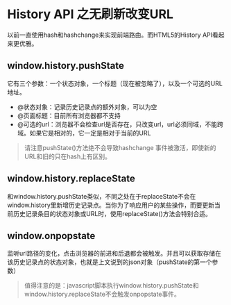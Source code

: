 # History API 之无刷新改变URL

以前一直使用hash和hashchange来实现前端路由。而HTML5的History API看起来更优雅。

## window.history.pushState
它有三个参数：一个状态对象，一个标题（现在被忽略了），以及一个可选的URL地址。

* @状态对象：记录历史记录点的额外对象，可以为空
* @页面标题：目前所有浏览器都不支持
* @可选的url：浏览器不会检查url是否存在，只改变url，url必须同域，不能跨域。如果它是相对的，它一定是相对于当前的URL

> 请注意pushState()方法绝不会导致hashchange 事件被激活，即使新的URL和旧的只在hash上有区别。

## window.history.replaceState
和window.history.pushState类似，不同之处在于replaceState不会在window.history里新增历史记录点。当你为了响应用户的某些操作，而要更新当前历史记录条目的状态对象或URL时，使用replaceState()方法会特别合适。

## window.onpopstate
监听url路径的变化，点击浏览器的前进和后退都会被触发。并且可以获取存储在该历史记录点的状态对象，也就是上文说到的json对象（pushState的第一个参数）
> 值得注意的是：javascript脚本执行window.history.pushState和window.history.replaceState不会触发onpopstate事件。